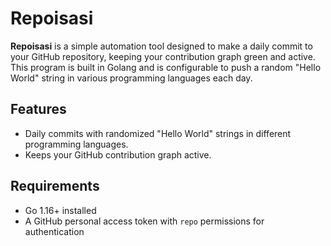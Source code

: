# Repoisasi

**Repoisasi** is a simple automation tool designed to make a daily commit to your GitHub repository, keeping your contribution graph green and active. This program is built in Golang and is configurable to push a random "Hello World" string in various programming languages each day.

## Features

- Daily commits with randomized "Hello World" strings in different programming languages.
- Keeps your GitHub contribution graph active.

## Requirements

- Go 1.16+ installed
- A GitHub personal access token with `repo` permissions for authentication


